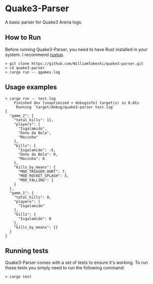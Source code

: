 # Quake3-Parser

A basic parser for Quake3 Arena logs.

## How to Run

Before running Quake3-Parser, you need to have Rust installed in your system. I recommend [rustup](https://rustup.rs/).

```
> git clone https://github.com/WilliamTakeshi/quake3-parser.git
> cd quake3-parser
> cargo run -- qgames.log
```


## Usage examples

```
> cargo run -- test.log
    Finished dev [unoptimized + debuginfo] target(s) in 0.01s
     Running `target/debug/quake3-parser test.log`
{
  "game_2": {
    "total_kills": 11,
    "players": [
      "Isgalamido",
      "Dono da Bola",
      "Mocinha"
    ],
    "kills": {
      "Isgalamido": -5,
      "Dono da Bola": 0,
      "Mocinha": 0
    },
    "kills_by_means": {
      "MOD_TRIGGER_HURT": 7,
      "MOD_ROCKET_SPLASH": 3,
      "MOD_FALLING": 1
    }
  },
  "game_1": {
    "total_kills": 0,
    "players": [
      "Isgalamido"
    ],
    "kills": {
      "Isgalamido": 0
    },
    "kills_by_means": {}
  }
}
```

## Running tests

Quake3-Parser comes with a set of tests to ensure it's working. To run these tests you simply need to run
the following command:

```
> cargo test
```

